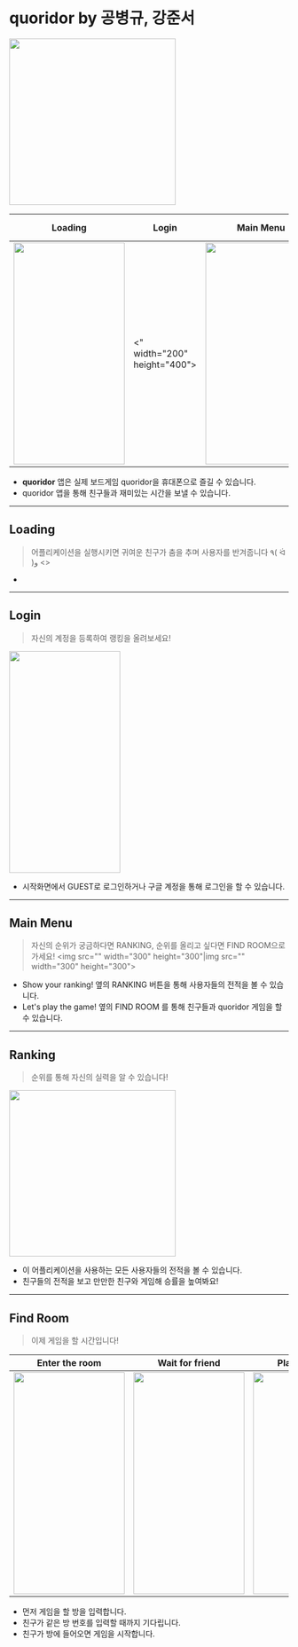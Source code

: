 # **quoridor** by 공병규, 강준서
<img src="" width="300" height="300">

|Loading|Login|Main Menu|Ranking|Find Room|
|--|--|--|--|--|
<img src="g" width="200" height="400">|<" width="200" height="400">|<img src="" width="200" height="400">|<img src = "" width = "200" height = "400">|

- **quoridor** 앱은 실제 보드게임 quoridor을 휴대폰으로 즐길 수 있습니다.
- quoridor 앱을 통해 친구들과 재미있는 시간을 보낼 수 있습니다.

---
## Loading
> 어플리케이션을 실행시키면 귀여운 친구가 춤을 추며 사용자를 반겨줍니다 ٩( ᐛ )و
<>

- 

---
## Login
> 자신의 계정을 등록하여 랭킹을 올려보세요!

  <img src="https://user-images.githubusercontent.com/59908066/125451798-f4976365-0a39-48b1-8768-4b55074b7e3e.jpg" width="200" height="400">
  
- 시작화면에서 GUEST로 로그인하거나 구글 계정을 통해 로그인을 할 수 있습니다.

---
## Main Menu
> 자신의 순위가 궁금하다면 RANKING, 순위를 올리고 싶다면 FIND ROOM으로 가세요!
<img src="" width="300" height="300"|img src="" width="300" height="300">

- Show your ranking! 옆의 RANKING 버튼을 통해 사용자들의 전적을 볼 수 있습니다.
- Let's play the game! 옆의 FIND ROOM 를 통해 친구들과 quoridor 게임을 할 수 있습니다.

---
## Ranking
> 순위를 통해 자신의 실력을 알 수 있습니다!
  <img src="" width="300" height="300">
  
- 이 어플리케이션을 사용하는 모든 사용자들의 전적을 볼 수 있습니다.
- 친구들의 전적을 보고 만만한 친구와 게임해 승률을 높여봐요!

---
## Find Room
> 이제 게임을 할 시간입니다!

|Enter the room|Wait for friend|Play the Game|
|--|--|--|
<img src="" width="200" height="400">|<img src="" width="200" height="400">|<img src="" width="200" height="400">
  
  - 먼저 게임을 할 방을 입력합니다.
  - 친구가 같은 방 번호를 입력할 때까지 기다립니다.
  - 친구가 방에 들어오면 게임을 시작합니다.

